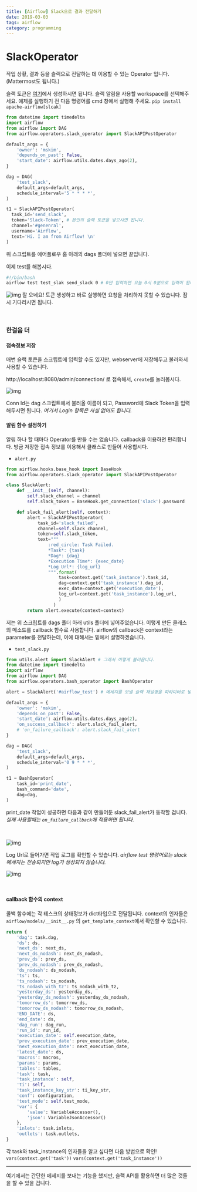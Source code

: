 ```yaml
---
title: [Airflow] Slack으로 결과 전달하기
date: 2019-03-03
tags: airflow
category: programming
---
```


# SlackOperator

작업 상황, 결과 등을 슬랙으로 전달하는 데 이용할 수 있는 Operator 입니다.
(Mattermost도 됩니다.)

슬랙 토큰은 [여기](https://api.slack.com/custom-integrations/legacy-tokens)에서 생성하시면 됩니다. 슬랙 알림을 사용할 workspace를 선택해주세요.
예제를 실행하기 전 다음 명령어를 cmd 창에서 실행해 주세요. `pip install apache-airflow[slcak]`

```python
from datetime import timedelta
import airflow
from airflow import DAG
from airflow.operators.slack_operator import SlackAPIPostOperator

default_args = {
    'owner': 'mskim',
    'depends_on_past': False,
    'start_date': airflow.utils.dates.days_ago(2),
}

dag = DAG(
    'test_slack',
    default_args=default_args,
    schedule_interval='5 * * * *',
)

t1 = SlackAPIPostOperator(
  task_id='send_slack',
  token='Slack-Token', # 본인의 슬랙 토큰을 넣으시면 됩니다.
  channel='#genenral',
  username='Airflow',
  text='Hi. I am from Airflow! \n'
)

```
위 스크립트를 에어플로우 홈 아래의 dags 폴더에 넣으면 끝입니다.

이제 test를 해봅시다.

```bash
#!/bin/bash
airflow test test_slak send_slack 0 # 0만 입력하면 오늘 0시 0분으로 입력이 됩니다.
```

![img](/assets/img/airflow/slack.png)
잘 오네요!
토큰 생성하고 바로 실행하면 요청을 처리하지 못할 수 있습니다. 잠시 기다리시면 됩니다.

<br>

### 한걸음 더

#### 접속정보 저장

매번 슬랙 토큰을 스크립트에 입력할 수도 있지만, webserver에 저장해두고 불러와서 사용할 수 있습니다.

http://localhost:8080/admin/connection/ 로 접속해서, `create`를 눌러봅시다.

![img](/assets/img/airflow/slack2.png)

Conn Id는 dag 스크립트에서 불러올 이름이 되고, Password에 Slack Token을 입력해두시면 됩니다.
*여기서 Login 항목은 사실 없어도 됩니다.*

#### 알림 함수 설정하기

알림 하나 할 때마다 Operator를 만들 수는 없습니다. callback을 이용하면 편리합니다.
방금 저장한 접속 정보를 이용해서 클래스로 만들어 사용합시다.

- `alert.py`

```python
from airflow.hooks.base_hook import BaseHook
from airflow.operators.slack_operator import SlackAPIPostOperator

class SlackAlert:
    def __init__(self, channel):
        self.slack_channel = channel
        self.slack_token = BaseHook.get_connection('slack').password

    def slack_fail_alert(self, context):
        alert = SlackAPIPostOperator(
            task_id='slack_failed',
            channel=self.slack_channel,
            token=self.slack_token,
            text="""
                :red_circle: Task Failed.
                *Task*: {task}  
                *Dag*: {dag}
                *Execution Time*: {exec_date}  
                *Log Url*: {log_url}
                """.format(
                    task=context.get('task_instance').task_id,
                    dag=context.get('task_instance').dag_id,
                    exec_date=context.get('execution_date'),
                    log_url=context.get('task_instance').log_url,
                    )
                  )
        return alert.execute(context=context)

```
저는 위 스크립트를 dags 폴더 아래 utils 폴더에 넣어주었습니다.
이렇게 만든 클래스의 메소드를 callback 함수로 사용합니다.
airflow의 callback은 context라는 parameter를 전달하는데, 이에 대해서는 밑에서 설명하겠습니다.

- `test_slack.py`

```python
from utils.alert import SlackAlert # 그래서 이렇게 불러옵니다.
from datetime import timedelta
import airflow
from airflow import DAG
from airflow.operators.bash_operator import BashOperator

alert = SlackAlert('#airflow_test') # 메세지를 보낼 슬랙 채널명을 파라미터로 넣어줍니다.

default_args = {
    'owner': 'mskim',
    'depends_on_past': False,
    'start_date': airflow.utils.dates.days_ago(2),
    'on_success_callback': alert.slack_fail_alert,
    # 'on_failure_callback': alert.slack_fail_alert
}

dag = DAG(
    'test_slack',
    default_args=default_args,
    schedule_interval='0 9 * * *',
)

t1 = BashOperator(
    task_id='print_date',
    bash_command='date',
    dag=dag,
)
```
print_date 작업이 성공하면 다음과 같이 만들어둔 slack_fail_alert가 동작할 겁니다.
*실제 사용할때는 `on_failure_callback`에 적용하면 됩니다.*

<br>

![img](/assets/img/airflow/slack03.png)

Log Url로 들어가면 작업 로그를 확인할 수 있습니다.
*airflow test 명령어로는 slack 메세지는 전송되지만 log가 생성되지 않습니다.*

![img](/assets/img/airflow/slack04.png)

<br>

#### callback 함수의 context

콜백 함수에는 각 테스크의 상태정보가 dict타입으로 전달됩니다.
context의 인자들은 `airflow/models/__init__.py` 의 `get_template_context`에서 확인할 수 있습니다.

```python
return {
    'dag': task.dag,
    'ds': ds,
    'next_ds': next_ds,
    'next_ds_nodash': next_ds_nodash,
    'prev_ds': prev_ds,
    'prev_ds_nodash': prev_ds_nodash,
    'ds_nodash': ds_nodash,
    'ts': ts,
    'ts_nodash': ts_nodash,
    'ts_nodash_with_tz': ts_nodash_with_tz,
    'yesterday_ds': yesterday_ds,
    'yesterday_ds_nodash': yesterday_ds_nodash,
    'tomorrow_ds': tomorrow_ds,
    'tomorrow_ds_nodash': tomorrow_ds_nodash,
    'END_DATE': ds,
    'end_date': ds,
    'dag_run': dag_run,
    'run_id': run_id,
    'execution_date': self.execution_date,
    'prev_execution_date': prev_execution_date,
    'next_execution_date': next_execution_date,
    'latest_date': ds,
    'macros': macros,
    'params': params,
    'tables': tables,
    'task': task,
    'task_instance': self,
    'ti': self,
    'task_instance_key_str': ti_key_str,
    'conf': configuration,
    'test_mode': self.test_mode,
    'var': {
        'value': VariableAccessor(),
        'json': VariableJsonAccessor()
    },
    'inlets': task.inlets,
    'outlets': task.outlets,
}
```

각 task와 task_instance의 인자들을 알고 싶다면 다음 방법으로 확인!
`vars(context.get('task'))`
`vars(context.get('task_instance'))`

---

여기에서는 간단한 메세지를 보내는 기능을 했지만, 슬랙 API를 활용하면 더 많은 것들을 할 수 있을 겁니다.
